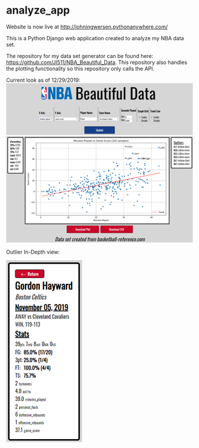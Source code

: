 # analyze_app

Website is now live at http://johningwersen.pythonanywhere.com/

This is a Python Django web application created to analyze my NBA data set.

The repository for my data set generator can be found here: https://github.com/JI511/NBA_Beautiful_Data. This repository
 also handles the plotting functionality so this repository only calls the API.

Current look as of 12/29/2019:
![current](https://github.com/JI511/analyze_app/blob/master/analyze/extra/snips/12_29_snip_1.png)
![current](https://github.com/JI511/analyze_app/blob/master/analyze/extra/snips/12_29_snip_2.png)

Outlier In-Depth view:

![current](https://github.com/JI511/analyze_app/blob/master/analyze/extra/snips/12_29_outlier_data_box.png)
